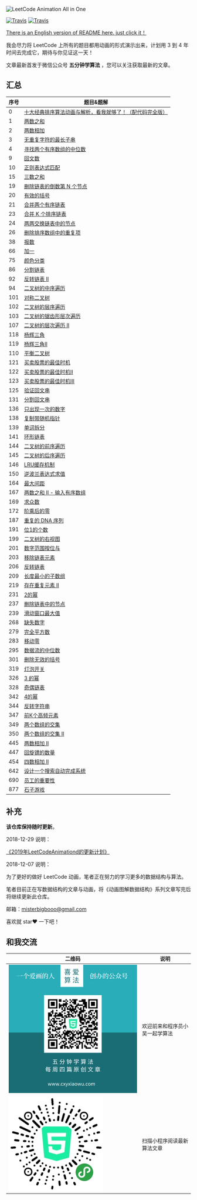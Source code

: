 ![LeetCode Animation All in One](https://upload-images.jianshu.io/upload_images/1940317-e837182a805cecce.png?imageMogr2/auto-orient/strip%7CimageView2/2/w/1240)

[![Travis](https://img.shields.io/badge/language-C++-red.svg)](https://developer.apple.com/.md)
[![Travis](https://img.shields.io/badge/language-Java-yellow.svg)](https://developer.apple.com/.md)


[There is an English version of README here. just click it！](https://github.com/MisterBooo/LeetCodeAnimation/blob/master/README-En.md)

我会尽力将 LeetCode 上所有的题目都用动画的形式演示出来，计划用 3 到 4 年时间去完成它，期待与你见证这一天！

文章最新首发于微信公众号 **五分钟学算法** ，您可以关注获取最新的文章。

## 汇总

| 序号 | 题目&题解                                                    |
| ---- | ------------------------------------------------------------ |
| 0    | [十大经典排序算法动画与解析，看我就够了！（配代码完全版）](https://mp.weixin.qq.com/s/vn3KiV-ez79FmbZ36SX9lg) |
| 1    | [两数之和](https://github.com/MisterBooo/LeetCodeAnimation/tree/master/notes/LeetCode第1号问题：两数之和.md) |
| 2    | [两数相加](https://github.com/MisterBooo/LeetCodeAnimation/tree/master/notes/LeetCode第2号问题：两数相加.md) |
| 3    | [无重复字符的最长子串](https://github.com/MisterBooo/LeetCodeAnimation/tree/master/notes/LeetCode第3号问题：无重复字符的最长子串.md) |
| 4    | [寻找两个有序数组的中位数](https://mp.weixin.qq.com/s/FBlH7o-ssj_iMEPLcvsY2w) |
| 9    | [回文数](https://github.com/MisterBooo/LeetCodeAnimation/tree/master/notes/LeetCode第9号问题：回文数.md) |
| 10   | [正则表达式匹配](https://mp.weixin.qq.com/s/ZoytuPt5dfP5pMODbuKnCQ) |
| 15   | [三数之和](https://github.com/MisterBooo/LeetCodeAnimation/tree/master/notes/LeetCode第15号问题：三数之和.md) |
| 19   | [删除链表的倒数第 N 个节点](https://github.com/MisterBooo/LeetCodeAnimation/tree/master/notes/LeetCode第19号问题：删除链表的倒数第N个节点.md) |
| 20   | [有效的括号](https://github.com/MisterBooo/LeetCodeAnimation/tree/master/notes/LeetCode第20号问题：有效的括号.md) |
| 21   | [合并两个有序链表](https://github.com/MisterBooo/LeetCodeAnimation/tree/master/notes/LeetCode第21号问题：合并两个有序链表.md) |
| 23   | [合并 K 个排序链表](https://github.com/MisterBooo/LeetCodeAnimation/tree/master/notes/LeetCode第23号问题：合并K个排序链表.md) |
| 24   | [两两交换链表中的节点](https://github.com/MisterBooo/LeetCodeAnimation/tree/master/notes/LeetCode第24号问题：两两交换链表中的节点.md) |
| 26   | [删除排序数组中的重复项](https://github.com/MisterBooo/LeetCodeAnimation/tree/master/notes/LeetCode第26号问题：删除排序数组中的重复项.md) |
| 38   | [报数](https://mp.weixin.qq.com/s/DKXJR8pNX3fKGvtSn0TEjw)    |
| 66   | [加一](https://github.com/MisterBooo/LeetCodeAnimation/tree/master/notes/LeetCode第66号问题：加一.md) |
| 75   | [颜色分类](https://github.com/MisterBooo/LeetCodeAnimation/tree/master/notes/LeetCode第75号问题：颜色分类.md) |
| 86   | [分割链表](https://github.com/MisterBooo/LeetCodeAnimation/tree/master/notes/LeetCode第86号问题：分割链表.md) |
| 92   | [反转链表 II](https://github.com/MisterBooo/LeetCodeAnimation/tree/master/notes/LeetCode第92号问题：反转链表II.md) |
| 94   | [二叉树的中序遍历](https://github.com/MisterBooo/LeetCodeAnimation/tree/master/notes/LeetCode第94号问题：二叉树的中序遍历.md) |
| 101  | [对称二叉树](https://github.com/MisterBooo/LeetCodeAnimation/tree/master/notes/LeetCode第101号问题：对称二叉树.md) |
| 102  | [二叉树的层序遍历](https://github.com/MisterBooo/LeetCodeAnimation/tree/master/notes/LeetCode第102号问题：二叉树的层序遍历.md) |
| 103  | [二叉树的锯齿形层次遍历](https://github.com/MisterBooo/LeetCodeAnimation/tree/master/notes/LeetCode第103号问题：二叉树的锯齿形层次遍历.md) |
| 107  | [二叉树的层次遍历 II](https://github.com/MisterBooo/LeetCodeAnimation/tree/master/notes/LeetCode第107号问题：二叉树的层次遍历II.md) |
| 118  | [杨辉三角](https://github.com/MisterBooo/LeetCodeAnimation/tree/master/notes/LeetCode第118号问题：杨辉三角.md) |
| 119  | [杨辉三角II](https://github.com/MisterBooo/LeetCodeAnimation/tree/master/notes/LeetCode第119号问题：杨辉三角II.md) |
| 110  | [平衡二叉树](https://github.com/MisterBooo/LeetCodeAnimation/tree/master/notes/LeetCode第110号问题：平衡二叉树.md) |
| 121  | [买卖股票的最佳时机](https://github.com/MisterBooo/LeetCodeAnimation/tree/master/notes/LeetCode第121号问题：买卖股票的最佳时机.md) |
| 122  | [买卖股票的最佳时机II](https://github.com/MisterBooo/LeetCodeAnimation/tree/master/notes/LeetCode第122号问题：买卖股票的最佳时机II.md) |
| 123  | [买卖股票的最佳时机III](https://github.com/MisterBooo/LeetCodeAnimation/tree/master/notes/LeetCode第123号问题：买卖股票的最佳时机III.md) |
| 125  | [验证回文串](https://github.com/MisterBooo/LeetCodeAnimation/tree/master/notes/LeetCode第125号问题：验证回文串.md) |
| 131  | [分割回文串](https://github.com/MisterBooo/LeetCodeAnimation/tree/master/notes/LeetCode第131号问题：分割回文串.md) |
| 136  | [只出现一次的数字](https://github.com/MisterBooo/LeetCodeAnimation/tree/master/notes/LeetCode第136号问题：只出现一次的数字.md) |
| 138  | [复制带随机指针](https://github.com/MisterBooo/LeetCodeAnimation/tree/master/notes/LeetCode第138号问题：复制带随机指针.md) |
| 139  | [单词拆分](https://github.com/MisterBooo/LeetCodeAnimation/tree/master/notes/LeetCode第139号问题：单词拆分.md) |
| 141  | [环形链表](https://github.com/MisterBooo/LeetCodeAnimation/tree/master/notes/LeetCode第141号问题：环形链表.md) |
| 144  | [二叉树的前序遍历](https://github.com/MisterBooo/LeetCodeAnimation/tree/master/notes/LeetCode第144号问题：二叉树的前序遍历.md) |
| 145  | [二叉树的后序遍历](https://github.com/MisterBooo/LeetCodeAnimation/tree/master/notes/LeetCode第145号问题：二叉树的后序遍历.md) |
| 146  | [LRU缓存机制](https://github.com/MisterBooo/LeetCodeAnimation/tree/master/notes/LeetCode第146号问题：LRU缓存机制.md) |
| 150  | [逆波兰表达式求值](https://github.com/MisterBooo/LeetCodeAnimation/tree/master/notes/LeetCode第150号问题：逆波兰表达式求值.md) |
| 164  | [最大间距](https://mp.weixin.qq.com/s/xHxjCDdFZyCW2pnY6Cz8SQ) |
| 167  | [两数之和 II - 输入有序数组](https://github.com/MisterBooo/LeetCodeAnimation/tree/master/notes/LeetCode第167号问题：两数之和II-输入有序数组.md) |
| 169  | [求众数](https://github.com/MisterBooo/LeetCodeAnimation/tree/master/notes/LeetCode第169号问题：求众数.md) |
| 172  | [阶乘后的零](https://github.com/MisterBooo/LeetCodeAnimation/tree/master/notes/LeetCode第172号问题：阶乘后的零.md) |
| 187  | [重复的 DNA 序列](https://github.com/MisterBooo/LeetCodeAnimation/tree/master/notes/LeetCode第187号问题：重复的DNA序列.md) |
| 191  | [位1的个数](https://github.com/MisterBooo/LeetCodeAnimation/tree/master/notes/LeetCode第191号问题：位1的个数.md) |
| 199  | [二叉树的右视图](https://github.com/MisterBooo/LeetCodeAnimation/tree/master/notes/LeetCode第199号问题：二叉树的右视图.md) |
| 201  | [数字范围按位与](https://github.com/MisterBooo/LeetCodeAnimation/tree/master/notes/LeetCode第201号问题：数字范围按位与.md) |
| 203  | [移除链表元素](https://github.com/MisterBooo/LeetCodeAnimation/tree/master/notes/LeetCode第203号问题：移除链表元素.md) |
| 206  | [反转链表](https://github.com/MisterBooo/LeetCodeAnimation/tree/master/notes/LeetCode第206号问题：反转链表.md) |
| 209  | [长度最小的子数组](https://github.com/MisterBooo/LeetCodeAnimation/tree/master/notes/LeetCode第209号问题：长度最小的子数组.md) |
| 219  | [存在重复元素 II](https://github.com/MisterBooo/LeetCodeAnimation/tree/master/notes/LeetCode第219号问题：存在重复元素II.md) |
| 231  | [2的幂](https://github.com/MisterBooo/LeetCodeAnimation/tree/master/notes/LeetCode第231号问题：2的幂.md) |
| 237  | [删除链表中的节点](https://github.com/MisterBooo/LeetCodeAnimation/tree/master/notes/LeetCode第237号问题：删除链表中的节点.md) |
| 239  | [滑动窗口最大值](https://github.com/MisterBooo/LeetCodeAnimation/tree/master/notes/LeetCode第239号问题：滑动窗口最大值.md) |
| 268  | [缺失数字](https://github.com/MisterBooo/LeetCodeAnimation/tree/master/notes/LeetCode第268号问题：缺失数字.md) |
| 279  | [完全平方数](https://github.com/MisterBooo/LeetCodeAnimation/tree/master/notes/LeetCode第279号问题：完全平方数.md) |
| 283  | [移动零](https://github.com/MisterBooo/LeetCodeAnimation/tree/master/notes/LeetCode第283号问题：移动零.md) |
| 295  | [数据流的中位数](https://github.com/MisterBooo/LeetCodeAnimation/tree/master/notes/LeetCode第295号问题：数据流的中位数.md) |
| 301  | [删除无效的括号](https://github.com/MisterBooo/LeetCodeAnimation/tree/master/notes/LeetCode第301号问题：删除无效的括号.md) |
| 319  | [灯泡开关](https://mp.weixin.qq.com/s/u35RGvT5Bc2o7jM-Uu_ZYA) |
| 326  | [3 的幂](https://github.com/MisterBooo/LeetCodeAnimation/tree/master/notes/LeetCode第326号问题：3的幂.md) |
| 328  | [奇偶链表](https://github.com/MisterBooo/LeetCodeAnimation/tree/master/notes/LeetCode第328号问题：奇偶链表.md) |
| 342  | [4的幂](https://github.com/MisterBooo/LeetCodeAnimation/tree/master/notes/LeetCode第342号问题：4的幂.md) |
| 344  | [反转字符串](https://github.com/MisterBooo/LeetCodeAnimation/tree/master/notes/LeetCode第344号问题：反转字符串.md) |
| 347  | [前K个高频元素](https://github.com/MisterBooo/LeetCodeAnimation/tree/master/notes/LeetCode第347号问题：前K个高频元素.md) |
| 349  | [两个数组的交集](https://github.com/MisterBooo/LeetCodeAnimation/tree/master/notes/LeetCode第349号问题：两个数组的交集.md) |
| 350  | [两个数组的交集 II](https://github.com/MisterBooo/LeetCodeAnimation/tree/master/notes/LeetCode第350号问题：两个数组的交集II.md) |
| 445  | [两数相加 II](https://github.com/MisterBooo/LeetCodeAnimation/tree/master/notes/LeetCode第445号问题：两数相加II.md) |
| 447  | [回旋镖的数量](https://github.com/MisterBooo/LeetCodeAnimation/tree/master/notes/LeetCode第447号问题：回旋镖的数量.md) |
| 454  | [四数相加 II](https://github.com/MisterBooo/LeetCodeAnimation/tree/master/notes/LeetCode第454号问题：四数相加II.md) |
| 642  | [设计一个搜索自动完成系统](https://github.com/MisterBooo/LeetCodeAnimation/tree/master/notes/LeetCode第642号问题：设计一个搜索自动完成系统.md) |
| 690  | [员工的重要性](https://github.com/MisterBooo/LeetCodeAnimation/tree/master/notes/LeetCode第690号问题：员工的重要性.md) |
| 877  | [石子游戏](https://github.com/MisterBooo/LeetCodeAnimation/tree/master/notes/LeetCode第877号问题：石子游戏.md) |

## 补充
**该仓库保持随时更新**。

2018-12-29 说明：

[《2019年LeetCodeAnimationd的更新计划》](https://mp.weixin.qq.com/s?__biz=MzUyNjQxNjYyMg==&mid=2247484375&idx=1&sn=5a5482d9863342650d8b43bb59171f7c&chksm=fa0e6c56cd79e540115e52500b80c8e72001c87ddceb7c0ae1de166fd283d632b960cde41aca&token=578760218&lang=zh_CN#rd)

2018-12-07 说明：

为了更好的做好 LeetCode 动画，笔者正在努力的学习更多的数据结构与算法。

笔者目前正在写数据结构的文章与动画，将《动画图解数据结构》系列文章写完后将继续更新此仓库。

邮箱：misterbigbooo@gmail.com

喜欢就 star❤️ 一下吧！

## 和我交流



| 二维码 |  说明 |
| --- | ---  |
|![](https://raw.githubusercontent.com/MisterBooo/myBlogPic/master/20190711094817.png) | 欢迎前来和程序员小吴一起学算法 |
|![](https://raw.githubusercontent.com/MisterBooo/myBlogPic/master/20190625171010.jpeg) | 扫描小程序阅读最新算法文章 |











